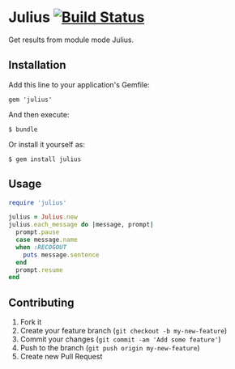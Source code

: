 # Julius [![Build Status](https://travis-ci.org/hadzimme/julius.png)](https://travis-ci.org/hadzimme/julius)

Get results from module mode Julius.

## Installation

Add this line to your application's Gemfile:

    gem 'julius'

And then execute:

    $ bundle

Or install it yourself as:

    $ gem install julius

## Usage

```ruby
require 'julius'

julius = Julius.new
julius.each_message do |message, prompt|
  prompt.pause
  case message.name
  when :RECOGOUT
    puts message.sentence
  end
  prompt.resume
end
```

## Contributing

1. Fork it
2. Create your feature branch (`git checkout -b my-new-feature`)
3. Commit your changes (`git commit -am 'Add some feature'`)
4. Push to the branch (`git push origin my-new-feature`)
5. Create new Pull Request
